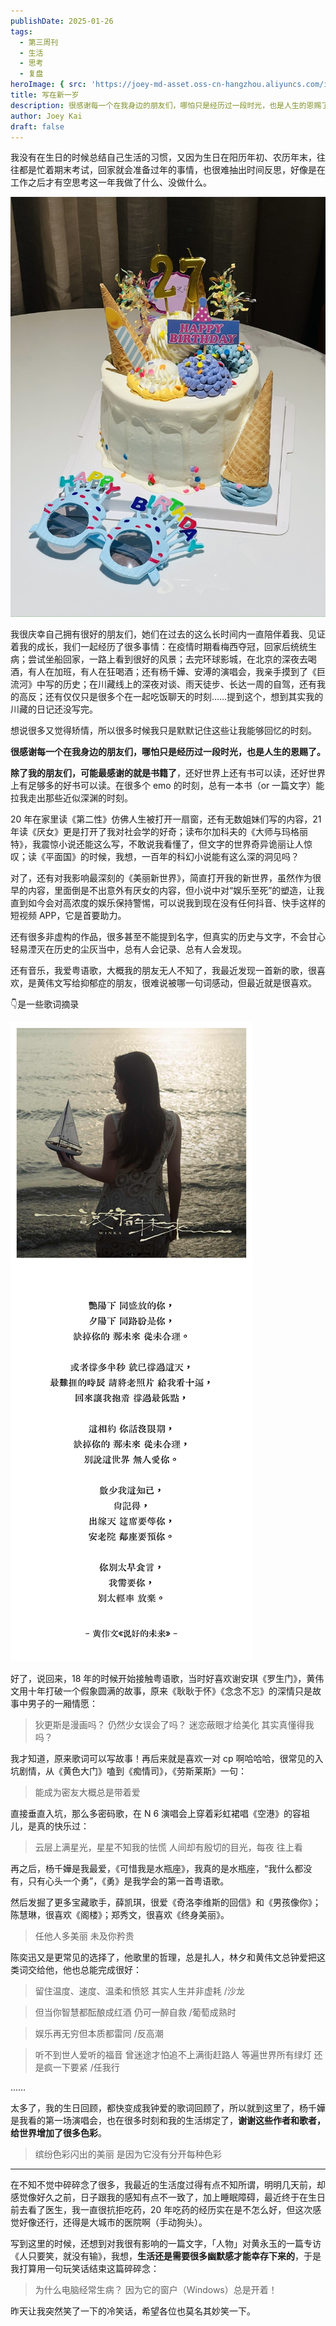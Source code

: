 ```yaml
---
publishDate: 2025-01-26
tags:
  - 第三周刊
  - 生活
  - 思考
  - 复盘
heroImage: { src: 'https://joey-md-asset.oss-cn-hangzhou.aliyuncs.com/img/202508010257396.jpeg', inferSize: true}
title: 写在新一岁
description: 很感谢每一个在我身边的朋友们，哪怕只是经历过一段时光，也是人生的恩赐了。
author: Joey Kai
draft: false
---
```


我没有在生日的时候总结自己生活的习惯，又因为生日在阳历年初、农历年末，往往都是忙着期末考试，回家就会准备过年的事情，也很难抽出时间反思，好像是在工作之后才有空思考这一年我做了什么、没做什么。

![202508010257681](../assets/2025/202508010257681.jpg)


我很庆幸自己拥有很好的朋友们，她们在过去的这么长时间内一直陪伴着我、见证着我的成长，我们一起经历了很多事情：在疫情时期看梅西夺冠，回家后统统生病；尝试坐船回家，一路上看到很好的风景；去完环球影城，在北京的深夜去喝酒，有人在加班，有人在狂喝酒；还有杨千嬅、安溥的演唱会，我亲手摸到了《巨流河》中写的历史；在川藏线上的深夜对谈、雨天徒步、长达一周的自驾，还有我的高反；还有仅仅只是很多个在一起吃饭聊天的时刻……提到这个，想到其实我的川藏的日记还没写完。

想说很多又觉得矫情，所以很多时候我只是默默记住这些让我能够回忆的时刻。

**很感谢每一个在我身边的朋友们，哪怕只是经历过一段时光，也是人生的恩赐了。**

**除了我的朋友们，可能最感谢的就是书籍了**，还好世界上还有书可以读，还好世界上有足够多的好书可以读。在很多个 emo 的时刻，总有一本书（or 一篇文字）能拉我走出那些近似深渊的时刻。

20 年在家里读《第二性》仿佛人生被打开一扇窗，还有无数姐妹们写的内容，21 年读《厌女》更是打开了我对社会学的好奇；读布尔加科夫的《大师与玛格丽特》，我震惊小说还能这么写，不敢说我看懂了，但文字的世界奇异诡丽让人惊叹；读《平面国》的时候，我想，一百年的科幻小说能有这么深的洞见吗？

对了，还有对我影响最深刻的《美丽新世界》，简直打开我的新世界，虽然作为很早的内容，里面倒是不出意外有厌女的内容，但小说中对“娱乐至死”的塑造，让我直到如今会对高浓度的娱乐保持警惕，可以说我到现在没有任何抖音、快手这样的短视频 APP，它是首要助力。

还有很多非虚构的作品，很多甚至不能提到名字，但真实的历史与文字，不会甘心轻易湮灭在历史的尘灰当中，总有人会记录、总有人会发现。

还有音乐，我爱粤语歌，大概我的朋友无人不知了，我最近发现一首新的歌，很喜欢，是黄伟文写给抑郁症的朋友，很难说被哪一句词感动，但最近就是很喜欢。

👇是一些歌词摘录

![202502021602451](../assets/2025/202502021602451.jpg)

好了，说回来，18 年的时候开始接触粤语歌，当时好喜欢谢安琪《罗生门》，黄伟文用十年打破一个假象圆满的故事，原来《耿耿于怀》《念念不忘》的深情只是故事中男子的一厢情愿：
> 狄更斯是漫画吗？
> 仍然少女误会了吗？
> 迷恋蔽眼才给美化
> 其实真懂得我吗？


我才知道，原来歌词可以写故事！再后来就是喜欢一对 cp 啊哈哈哈，很常见的入坑剧情，从《黄色大门》嗑到《痴情司》，《劳斯莱斯》一句：
> 能成为密友大概总是带着爱


直接垂直入坑，那么多密码歌，在 N 6 演唱会上穿着彩虹裙唱《空港》的容祖儿，是真的快乐过：
> 云层上满星光，星星不知我的怯慌
> 人间却有殷切的目光，每夜
> 往上看


再之后，杨千嬅是我最爱，《可惜我是水瓶座》，我真的是水瓶座，“我什么都没有，只有心头一个勇”，《勇》是我学会的第一首粤语歌。

然后发掘了更多宝藏歌手，薛凯琪，很爱《奇洛李维斯的回信》和《男孩像你》；陈慧琳，很喜欢《阁楼》；郑秀文，很喜欢《终身美丽》。
> 任他人多美丽
> 未及你矜贵


陈奕迅又是更常见的选择了，他歌里的哲理，总是扎人，林夕和黄伟文总钟爱把这类词交给他，他也总能完成很好：
> 留住温度、速度、温柔和愤怒
> 其实人生并非虚耗
> /沙龙

> 但当你智慧都酝酿成红酒
> 仍可一醉自救
> /葡萄成熟时

> 娱乐再无穷但本质都雷同
> /反高潮

> 听不到世人爱听的福音
> 曾迷途才怕追不上满街赶路人
> 等遍世界所有绿灯
> 还是疯一下要紧
> /任我行

……

太多了，我的生日回顾，都快变成我钟爱的歌词回顾了，所以就到这里了，杨千嬅是我看的第一场演唱会，也在很多时刻和我的生活绑定了，**谢谢这些作者和歌者，给世界增加了很多色彩**。
> 缤纷色彩闪出的美丽
> 是因为它没有分开每种色彩

---

在不知不觉中碎碎念了很多，我最近的生活度过得有点不知所谓，明明几天前，却感觉像好久之前，日子跟我的感知有点不一致了，加上睡眠障碍，最近终于在生日前去看了医生，我一直很抗拒吃药，20 年吃药的经历实在是不怎么好，但这次感觉好像还行，还得是大城市的医院啊（手动狗头）。

写到这里的时候，还想到对我很有影响的一篇文字，「人物」对黄永玉的一篇专访《人只要笑，就没有输》，我想，**生活还是需要很多幽默感才能幸存下来的**，于是我打算用一句玩笑话结束这篇碎碎念：
> 为什么电脑经常生病？
> 因为它的窗户（Windows）总是开着！


昨天让我突然笑了一下的冷笑话，希望各位也莫名其妙笑一下。

